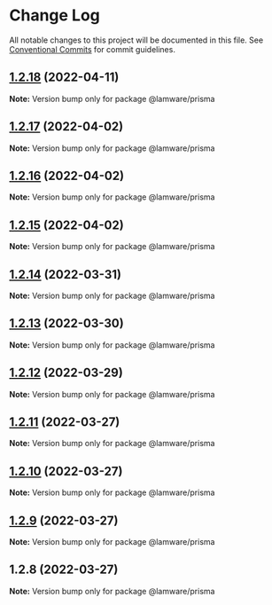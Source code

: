 # Change Log

All notable changes to this project will be documented in this file.
See [Conventional Commits](https://conventionalcommits.org) for commit guidelines.

## [1.2.18](https://github.com/evilkiwi/lamware/compare/@lamware/prisma@1.2.17...@lamware/prisma@1.2.18) (2022-04-11)

**Note:** Version bump only for package @lamware/prisma





## [1.2.17](https://github.com/evilkiwi/lamware/compare/@lamware/prisma@1.2.16...@lamware/prisma@1.2.17) (2022-04-02)

**Note:** Version bump only for package @lamware/prisma





## [1.2.16](https://github.com/evilkiwi/lamware/compare/@lamware/prisma@1.2.15...@lamware/prisma@1.2.16) (2022-04-02)

**Note:** Version bump only for package @lamware/prisma





## [1.2.15](https://github.com/evilkiwi/lamware/compare/@lamware/prisma@1.2.14...@lamware/prisma@1.2.15) (2022-04-02)

**Note:** Version bump only for package @lamware/prisma





## [1.2.14](https://github.com/evilkiwi/lamware/compare/@lamware/prisma@1.2.13...@lamware/prisma@1.2.14) (2022-03-31)

**Note:** Version bump only for package @lamware/prisma





## [1.2.13](https://github.com/evilkiwi/lamware/compare/@lamware/prisma@1.2.12...@lamware/prisma@1.2.13) (2022-03-30)

**Note:** Version bump only for package @lamware/prisma





## [1.2.12](https://github.com/evilkiwi/lamware/compare/@lamware/prisma@1.2.11...@lamware/prisma@1.2.12) (2022-03-29)

**Note:** Version bump only for package @lamware/prisma





## [1.2.11](https://github.com/evilkiwi/lamware/compare/@lamware/prisma@1.2.10...@lamware/prisma@1.2.11) (2022-03-27)

**Note:** Version bump only for package @lamware/prisma





## [1.2.10](https://github.com/evilkiwi/lamware/compare/@lamware/prisma@1.2.9...@lamware/prisma@1.2.10) (2022-03-27)

**Note:** Version bump only for package @lamware/prisma





## [1.2.9](https://github.com/evilkiwi/lamware/compare/@lamware/prisma@1.2.8...@lamware/prisma@1.2.9) (2022-03-27)

**Note:** Version bump only for package @lamware/prisma





## 1.2.8 (2022-03-27)

**Note:** Version bump only for package @lamware/prisma
